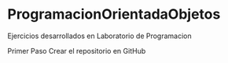# ProgramacionOrientadaObjetos
Ejercicios desarrollados en Laboratorio de Programacion

Primer Paso
Crear el repositorio en GitHub

